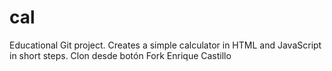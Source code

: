 # cal
Educational Git project. Creates a simple calculator in HTML and JavaScript in short steps. 
Clon desde botón Fork Enrique Castillo
